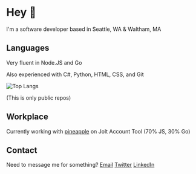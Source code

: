 # Hey 👋
I'm a software developer based in Seattle, WA & Waltham, MA

## Languages
Very fluent in Node.JS and Go

Also experienced with C#, Python, HTML, CSS, and Git

![Top Langs](https://github-readme-stats.vercel.app/api/top-langs/?username=TAJ4K&theme=tokyonight)

(This is only public repos)

## Workplace
Currently working with [pineapple](https://github.com/pineapplesnkrs) on Jolt Account Tool (70% JS, 30% Go)

## Contact
Need to message me for something? 
[Email](mailto:kobe@joltindustries.fish)
[Twitter](https://twitter.com/TAJ4K)
[LinkedIn](https://www.linkedin.com/in/jolt)
